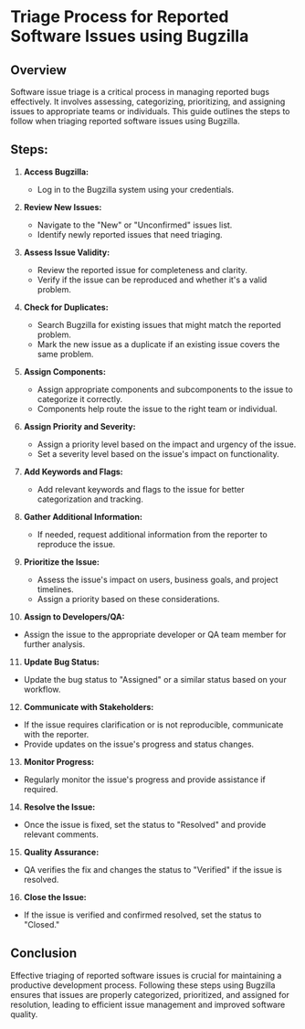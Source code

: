 # Triage Process for Reported Software Issues using Bugzilla

## Overview
Software issue triage is a critical process in managing reported bugs effectively. It involves assessing, categorizing, prioritizing, and assigning issues to appropriate teams or individuals. This guide outlines the steps to follow when triaging reported software issues using Bugzilla.

## Steps:

1. **Access Bugzilla:**
   - Log in to the Bugzilla system using your credentials.

2. **Review New Issues:**
   - Navigate to the "New" or "Unconfirmed" issues list.
   - Identify newly reported issues that need triaging.

3. **Assess Issue Validity:**
   - Review the reported issue for completeness and clarity.
   - Verify if the issue can be reproduced and whether it's a valid problem.

4. **Check for Duplicates:**
   - Search Bugzilla for existing issues that might match the reported problem.
   - Mark the new issue as a duplicate if an existing issue covers the same problem.

5. **Assign Components:**
   - Assign appropriate components and subcomponents to the issue to categorize it correctly.
   - Components help route the issue to the right team or individual.

6. **Assign Priority and Severity:**
   - Assign a priority level based on the impact and urgency of the issue.
   - Set a severity level based on the issue's impact on functionality.

7. **Add Keywords and Flags:**
   - Add relevant keywords and flags to the issue for better categorization and tracking.

8. **Gather Additional Information:**
   - If needed, request additional information from the reporter to reproduce the issue.

9. **Prioritize the Issue:**
   - Assess the issue's impact on users, business goals, and project timelines.
   - Assign a priority based on these considerations.

10. **Assign to Developers/QA:**
   - Assign the issue to the appropriate developer or QA team member for further analysis.

11. **Update Bug Status:**
   - Update the bug status to "Assigned" or a similar status based on your workflow.

12. **Communicate with Stakeholders:**
   - If the issue requires clarification or is not reproducible, communicate with the reporter.
   - Provide updates on the issue's progress and status changes.

13. **Monitor Progress:**
   - Regularly monitor the issue's progress and provide assistance if required.

14. **Resolve the Issue:**
   - Once the issue is fixed, set the status to "Resolved" and provide relevant comments.

15. **Quality Assurance:**
   - QA verifies the fix and changes the status to "Verified" if the issue is resolved.

16. **Close the Issue:**
   - If the issue is verified and confirmed resolved, set the status to "Closed."

## Conclusion
Effective triaging of reported software issues is crucial for maintaining a productive development process. Following these steps using Bugzilla ensures that issues are properly categorized, prioritized, and assigned for resolution, leading to efficient issue management and improved software quality.
